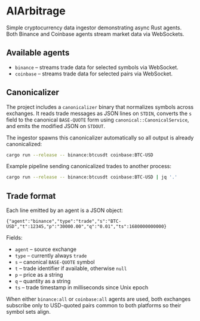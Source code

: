 # AIArbitrage

Simple cryptocurrency data ingestor demonstrating async Rust agents. Both
Binance and Coinbase agents stream market data via WebSockets.

## Available agents

- `binance` – streams trade data for selected symbols via WebSocket.
- `coinbase` – streams trade data for selected pairs via WebSocket.

## Canonicalizer

The project includes a `canonicalizer` binary that normalizes symbols across
exchanges. It reads trade messages as JSON lines on `STDIN`, converts the `s`
field to the canonical `BASE-QUOTE` form using `canonical::CanonicalService`,
and emits the modified JSON on `STDOUT`.

The ingestor spawns this canonicalizer automatically so all output is already
canonicalized:

```bash
cargo run --release -- binance:btcusdt coinbase:BTC-USD
```

Example pipeline sending canonicalized trades to another process:

```bash
cargo run --release -- binance:btcusdt coinbase:BTC-USD | jq '.'
```

## Trade format

Each line emitted by an agent is a JSON object:

```
{"agent":"binance","type":"trade","s":"BTC-USD","t":12345,"p":"30000.00","q":"0.01","ts":1680000000000}
```

Fields:

- `agent` – source exchange
- `type` – currently always `trade`
- `s` – canonical `BASE-QUOTE` symbol
- `t` – trade identifier if available, otherwise `null`
- `p` – price as a string
- `q` – quantity as a string
- `ts` – trade timestamp in milliseconds since Unix epoch

When either `binance:all` or `coinbase:all` agents are used, both exchanges
subscribe only to USD-quoted pairs common to both platforms so their symbol
sets align.

